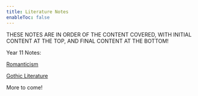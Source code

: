 ```yaml
---
title: Literature Notes
enableToc: false
---
```


THESE NOTES ARE IN ORDER OF THE CONTENT COVERED, WITH INITIAL CONTENT AT THE TOP, AND FINAL CONTENT AT THE BOTTOM!

Year 11 Notes:

[Romanticism](11Literature/Rom.md)

[Gothic Literature](11Literature/Goth.md)

More to come!

